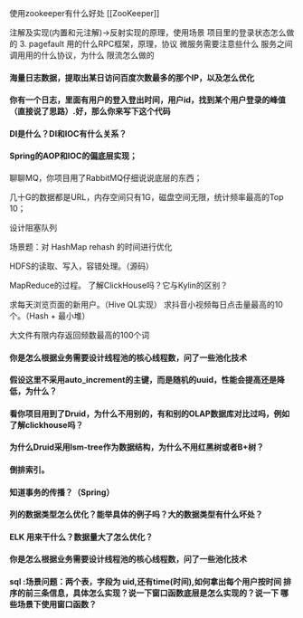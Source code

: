 使用zookeeper有什么好处
[[ZooKeeper]]

注解及实现(内置和元注解)->反射实现的原理，使用场景
项目里的登录状态怎么做的
3. pagefault
用的什么RPC框架，原理，协议 
 微服务需要注意些什么 
 服务之间调用用的什么协议，为什么 
 限流怎么做的
 
#### 海量日志数据，提取出某日访问百度次数最多的那个IP，以及怎么优化 

#### 你有一个日志，里面有用户的登入登出时间，用户id，找到某个用户登录的峰值（直接说了思路）.好，那么你来写下这个代码 

#### DI是什么？DI和IOC有什么关系？

#### Spring的AOP和IOC的偏底层实现； 
聊聊MQ，你项目用了RabbitMQ仔细说说底层的东西； 

几十G的数据都是URL，内存空间只有1G，磁盘空间无限，统计频率最高的Top 10； 

设计阻塞队列



场景题：对 HashMap rehash 的时间进行优化

HDFS的读取、写入，容错处理。（源码）

MapReduce的过程。
了解ClickHouse吗？它与Kylin的区别？


求每天浏览页面的新用户。（Hive QL实现）
求抖音小视频每日点击量最高的10个。（Hash + 最小堆）

大文件有限内存返回频数最高的100个词

####  你是怎么根据业务需要设计线程池的核心线程数，问了一些池化技术

#### 假设这里不采用auto_increment的主键，而是随机的uuid，性能会提高还是降低，为什么？

#### 看你项目用到了Druid，为什么不用别的，有和别的OLAP数据库对比过吗，例如了解clickhouse吗？


#### 为什么Druid采用lsm-tree作为数据结构，为什么不用红黑树或者B+树？

#### 倒排索引。

#### 知道事务的传播？（Spring）

#### 列的数据类型怎么优化？能举具体的例子吗？大的数据类型有什么坏处？

#### ELK 用来干什么？数据量大了怎么优化？

#### 你是怎么根据业务需要设计线程池的核心线程数，问了一些池化技术

#### sql :场景问题：两个表，字段为 uid,还有time(时间),如何拿出每个用户按时间 排序的前三条信息，具体怎么实现？说一下窗口函数底层是怎么实现的？说一下 哪些场景下使用窗口函数？
